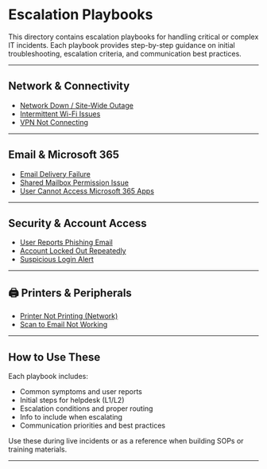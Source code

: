 # Escalation Playbooks

This directory contains escalation playbooks for handling critical or complex IT incidents. Each playbook provides step-by-step guidance on initial troubleshooting, escalation criteria, and communication best practices.

---

## Network & Connectivity

- [Network Down / Site-Wide Outage](./network-down-site-outage.md)
- [Intermittent Wi-Fi Issues](./intermittent-wifi-issues.md)
- [VPN Not Connecting](./vpn-not-connecting.md)

---

## Email & Microsoft 365

- [Email Delivery Failure](./email-delivery-failure.md)
- [Shared Mailbox Permission Issue](./shared-mailbox-permission-issue.md)
- [User Cannot Access Microsoft 365 Apps](./user-cannot-access-m365-apps.md)

---

## Security & Account Access

- [User Reports Phishing Email](./user-reports-phishing-email.md)
- [Account Locked Out Repeatedly](./account-locked-out-repeatedly.md)
- [Suspicious Login Alert](./suspicious-login-alert.md)

---

## 🖨️ Printers & Peripherals

- [Printer Not Printing (Network)](./printer-not-printing-network.md)
- [Scan to Email Not Working](./scan-to-email-not-working.md)

---

## How to Use These

Each playbook includes:
- Common symptoms and user reports
- Initial steps for helpdesk (L1/L2)
- Escalation conditions and proper routing
- Info to include when escalating
- Communication priorities and best practices

Use these during live incidents or as a reference when building SOPs or training materials.

---
